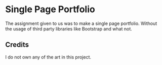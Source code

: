 # Single Page Portfolio

The assignment given to us was to make a single page portfolio. Without the usage of third party libraries like Bootstrap and what not.

## Credits

I do not own any of the art in this project.
